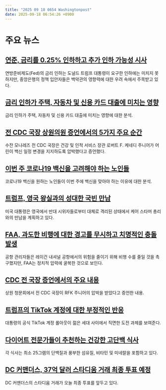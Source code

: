 ```yaml
---
title: "2025 09 18 0654 Washingtonpost"
date: 2025-09-18 06:54:26 +0900
---
```


# 주요 뉴스

## [연준, 금리를 0.25% 인하하고 추가 인하 가능성 시사](https://www.washingtonpost.com/business/2025/09/17/fed-rate-cuts-trump-inflation/)
연방준비제도(Fed)의 금리 인하는 도널드 트럼프 대통령이 요구한 인하에는 미치지 못하지만, 중앙은행의 정책 입안자들은 백악관의 영향력에 대한 우려 속에서 주목받고 있다.

## [금리 인하가 주택, 자동차 및 신용 카드 대출에 미치는 영향](https://www.washingtonpost.com/business/2025/09/17/fed-rate-cut-mortgage-car-loans/)
금리 인하가 주택, 자동차 및 신용 카드 대출에 미치는 영향에 대한 분석.

## [전 CDC 국장 상원의원 증언에서의 5가지 주요 순간](https://www.washingtonpost.com/health/2025/09/17/cdc-director-susan-monarez-senate-rfk-jr/)
수잔 모나레즈 전 CDC 국장은 건강 및 인적 서비스 장관 로버트 F. 케네디 주니어가 어린이 백신 일정 변경을 지지하도록 압박했다고 증언했다.

## [이번 주 코로나19 백신을 고려해야 하는 노인들](https://www.washingtonpost.com/health/2025/09/17/seniors-covid-vaccine-cdc-rfk/)
코로나19 백신을 원하는 노인들이 이번 주에 백신을 맞아야 하는 이유에 대한 분석.

## [트럼프, 영국 왕실과의 성대한 국빈 만남](https://www.washingtonpost.com/politics/2025/09/17/trump-britain-state-visit/)
미국 대통령은 영국에서 반대 시위자들로부터 대체로 격리된 상태에서 케어 스타머 총리와의 만남을 계획하고 있다.

## [FAA, 과도한 비행에 대한 경고를 무시하고 치명적인 충돌 발생](https://www.washingtonpost.com/business/2025/09/17/reagan-national-airport-crash-investigation/)
공항 관리자들은 레이건 내셔널 공항에서의 위험을 줄이기 위해 비행 수를 줄일 것을 촉구했지만, FAA는 정치적 압력에 굴복한 것으로 보인다.

## [CDC 전 국장 증언에서의 주요 내용](https://www.washingtonpost.com/health/2025/09/17/cdc-director-susan-monarez-senate-rfk-jr/)
상원 청문회에서 전 CDC 국장이 RFK 주니어의 압박을 받았다고 증언한 내용.

## [트럼프의 TikTok 계정에 대한 부정적인 반응](https://www.washingtonpost.com/technology/2025/09/17/trump-tiktok-white-house-account/)
대통령의 공식 TikTok 계정 롤아웃이 젊은 세대 사이에서 직면한 도전 과제를 보여준다.

## [다이어트 전문가들이 추천하는 건강한 고단백 식사](https://www.washingtonpost.com/wellness/2025/09/17/healthy-meal-ideas-protein/)
각 식사는 최소 25그램의 단백질과 풍부한 섬유질, 비타민 및 미네랄을 포함하고 있다.

## [DC 커맨더스, 37억 달러 스타디움 거래 최종 투표 예정](https://www.washingtonpost.com/dc-md-va/2025/09/17/dc-commanders-rfk-stadium-council-vote/)
DC 커맨더스의 스타디움 거래가 오늘 최종 투표를 앞두고 있다.